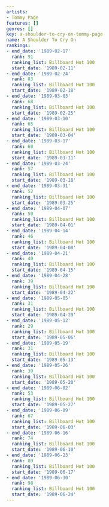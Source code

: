 ```yaml
---
artists:
- Tommy Page
features: []
genres: []
key: a-shoulder-to-cry-on-tommy-page
name: A Shoulder To Cry On
rankings:
- end_date: '1989-02-17'
  rank: 91
  ranking_list: Billboard Hot 100
  start_date: '1989-02-11'
- end_date: '1989-02-24'
  rank: 83
  ranking_list: Billboard Hot 100
  start_date: '1989-02-18'
- end_date: '1989-03-03'
  rank: 68
  ranking_list: Billboard Hot 100
  start_date: '1989-02-25'
- end_date: '1989-03-10'
  rank: 65
  ranking_list: Billboard Hot 100
  start_date: '1989-03-04'
- end_date: '1989-03-17'
  rank: 60
  ranking_list: Billboard Hot 100
  start_date: '1989-03-11'
- end_date: '1989-03-24'
  rank: 57
  ranking_list: Billboard Hot 100
  start_date: '1989-03-18'
- end_date: '1989-03-31'
  rank: 52
  ranking_list: Billboard Hot 100
  start_date: '1989-03-25'
- end_date: '1989-04-07'
  rank: 50
  ranking_list: Billboard Hot 100
  start_date: '1989-04-01'
- end_date: '1989-04-14'
  rank: 46
  ranking_list: Billboard Hot 100
  start_date: '1989-04-08'
- end_date: '1989-04-21'
  rank: 40
  ranking_list: Billboard Hot 100
  start_date: '1989-04-15'
- end_date: '1989-04-28'
  rank: 39
  ranking_list: Billboard Hot 100
  start_date: '1989-04-22'
- end_date: '1989-05-05'
  rank: 31
  ranking_list: Billboard Hot 100
  start_date: '1989-04-29'
- end_date: '1989-05-12'
  rank: 29
  ranking_list: Billboard Hot 100
  start_date: '1989-05-06'
- end_date: '1989-05-19'
  rank: 31
  ranking_list: Billboard Hot 100
  start_date: '1989-05-13'
- end_date: '1989-05-26'
  rank: 39
  ranking_list: Billboard Hot 100
  start_date: '1989-05-20'
- end_date: '1989-06-02'
  rank: 53
  ranking_list: Billboard Hot 100
  start_date: '1989-05-27'
- end_date: '1989-06-09'
  rank: 67
  ranking_list: Billboard Hot 100
  start_date: '1989-06-03'
- end_date: '1989-06-16'
  rank: 74
  ranking_list: Billboard Hot 100
  start_date: '1989-06-10'
- end_date: '1989-06-23'
  rank: 89
  ranking_list: Billboard Hot 100
  start_date: '1989-06-17'
- end_date: '1989-06-30'
  rank: 98
  ranking_list: Billboard Hot 100
  start_date: '1989-06-24'
---
```


